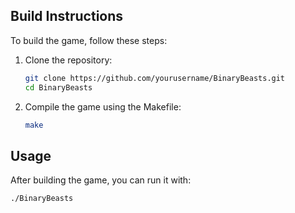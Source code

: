 ## Build Instructions
To build the game, follow these steps:

1. Clone the repository:
    ```bash
    git clone https://github.com/yourusername/BinaryBeasts.git
    cd BinaryBeasts
    ```

2. Compile the game using the Makefile:
    ```bash
    make
    ```

## Usage
After building the game, you can run it with:
```bash
./BinaryBeasts
